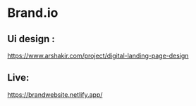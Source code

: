 # Brand.io

## Ui design :
https://www.arshakir.com/project/digital-landing-page-design

## Live:
https://brandwebsite.netlify.app/
